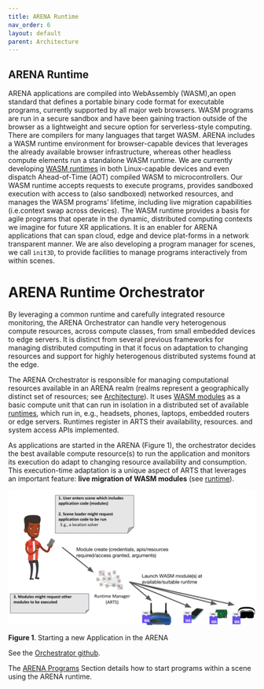 ```yaml
---
title: ARENA Runtime
nav_order: 6
layout: default
parent: Architecture
---
```


## ARENA Runtime

ARENA applications are compiled into WebAssembly (WASM),an open standard that defines a portable binary code format for executable programs, currently supported by all major web browsers. WASM programs are run in a secure sandbox and have been gaining traction outside of the browser as a lightweight and secure option for serverless-style computing. There are compilers for many languages that target WASM. ARENA includes a WASM runtime environment for browser-capable devices that leverages the already available browser infrastructure, whereas other headless compute elements run a standalone WASM runtime. We are currently developing [WASM runtimes](https://github.com/SilverLineFramework/orchestrator) in both Linux-capable devices and even dispatch Ahead-of-Time (AOT) compiled WASM to microcontrollers. Our WASM runtime accepts requests to execute programs, provides sandboxed execution with access to (also sandboxed) networked resources, and manages the WASM programs’ lifetime, including live migration capabilities (i.e.context swap across devices). The WASM runtime provides a basis for agile programs that operate in the dynamic, distributed computing contexts we imagine for future XR applications. It is an enabler for ARENA applications that can span cloud, edge and device plat-forms in a network transparent manner.  We are also developing a program manager for scenes, we call `init3D`, to provide facilities to manage programs interactively from within scenes.

# ARENA Runtime Orchestrator 

By leveraging a common runtime and carefully integrated resource monitoring, the ARENA Orchestrator can handle very heterogenous compute resources, across compute classes, from small embedded devices to edge servers. It is distinct from several previous frameworks for managing distributed computing in that it focus on adaptation to changing resources and support for highly heterogenous distributed systems found at the edge.

The ARENA Orchestrator is responsible for managing computational resources available in an ARENA realm (realms represent a geographically distinct set of resources; see [Architecture](../architecture/)). It uses [WASM modules](https://webassembly.github.io/spec/core/syntax/modules.html) as a basic compute unit that can run in isolation in a distributed set of available [runtimes](runtime), which run in, e.g., headsets, phones, laptops, embedded routers or edge servers. Runtimes register in ARTS their availability, resources. and system access APIs implemented.

As applications are started in the ARENA (Figure 1), the orchestrator decides the best available compute resource(s) to run the application and monitors its execution do adapt to changing resource availability and consumption. This execution-time adaptation is a unique aspect of ARTS that leverages an important feature: **live migration of WASM modules** (see [runtime](runtime)).

![img](../../assets/img/arena-arts-app-start.png)

 **Figure 1**. Starting a new Application in the ARENA

See the [Orchestrator github](https://github.com/SilverLineFramework/orchestrator). 


The [ARENA Programs](../programs) Section details how to start programs within a scene using the ARENA runtime. 

